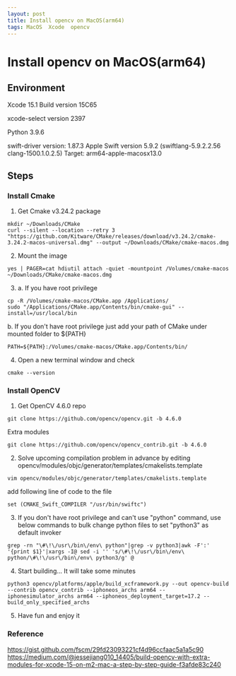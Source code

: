 ```yaml
---
layout: post
title: Install opencv on MacOS(arm64)
tags: MacOS  Xcode  opencv 
---
```

# Install opencv on MacOS(arm64)

## Environment
Xcode 15.1
Build version 15C65

xcode-select version 2397

Python 3.9.6

swift-driver version: 1.87.3 Apple Swift version 5.9.2 (swiftlang-5.9.2.2.56 clang-1500.1.0.2.5)
Target: arm64-apple-macosx13.0

## Steps
### Install Cmake
1. Get Cmake v3.24.2 package
```
mkdir ~/Downloads/CMake
curl --silent --location --retry 3 "https://github.com/Kitware/CMake/releases/download/v3.24.2/cmake-3.24.2-macos-universal.dmg" --output ~/Downloads/CMake/cmake-macos.dmg
```
2. Mount the image
```
yes | PAGER=cat hdiutil attach -quiet -mountpoint /Volumes/cmake-macos ~/Downloads/CMake/cmake-macos.dmg
```
3. a. If you have root privilege
```
cp -R /Volumes/cmake-macos/CMake.app /Applications/
sudo "/Applications/CMake.app/Contents/bin/cmake-gui" --install=/usr/local/bin
```
b. If you don't have root privilege
just add your path of CMake under mounted folder to ${PATH}
```
PATH=${PATH}:/Volumes/cmake-macos/CMake.app/Contents/bin/
```
4. Open a new terminal window and check
```
cmake --version
```

### Install OpenCV
1. Get OpenCV 4.6.0 repo
```
git clone https://github.com/opencv/opencv.git -b 4.6.0
```
Extra modules
```
git clone https://github.com/opencv/opencv_contrib.git -b 4.6.0
```

2. Solve upcoming compilation problem in advance by editing
opencv/modules/objc/generator/templates/cmakelists.template
```
vim opencv/modules/objc/generator/templates/cmakelists.template
```
add following line of code to the file
```
set (CMAKE_Swift_COMPILER "/usr/bin/swiftc")
```
3. If you don't have root privilege and can't use "python" command,
use below commands to bulk change python files to set  "python3" as default invoker
```
grep -rn "\#\!\/usr\/bin\/env\ python"|grep -v python3|awk -F':' '{print $1}'|xargs -I@ sed -i '' 's/\#\!\/usr\/bin\/env\ python/\#\!\/usr\/bin\/env\ python3/g' @
```
4. Start building... It will take some minutes 
```
python3 opencv/platforms/apple/build_xcframework.py --out opencv-build --contrib opencv_contrib --iphoneos_archs arm64 --iphonesimulator_archs arm64 --iphoneos_deployment_target=17.2 --build_only_specified_archs
```
5. Have fun and enjoy it

### Reference
https://gist.github.com/fscm/29fd23093221cf4d96ccfaac5a1a5c90
https://medium.com/@jessejiang010_14405/build-opencv-with-extra-modules-for-xcode-15-on-m2-mac-a-step-by-step-guide-f3afde83c240
